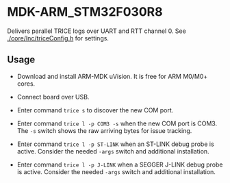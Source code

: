 # MDK-ARM_STM32F030R8

Delivers parallel TRICE logs over UART and RTT channel 0. See [./core/Inc/triceConfig.h](./core/Inc/triceConfig.h) for settings.

## Usage

- Download and install ARM-MDK uVision. It is free for ARM M0/M0+ cores.

- Connect board over USB.
- Enter command `trice s` to discover the new COM port.
- Enter command `trice l -p COM3 -s` when the new COM port is COM3. The `-s` switch shows the raw arriving bytes for issue tracking.
- Enter command `trice l -p ST-LINK` when an ST-LINK debug probe is active. Consider the needed `-args` switch and additional installation.
- Enter command `trice l -p J-LINK` when a SEGGER J-LINK debug probe is active. Consider the needed `-args` switch and additional installation.

